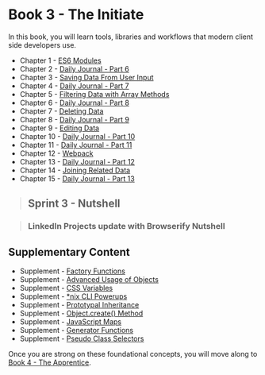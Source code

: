 # Book 3 - The Initiate

In this book, you will learn tools, libraries and workflows that modern client side developers use.

* Chapter 1 - [ES6 Modules](./chapters/JS_ES6_MODULES.md)
* Chapter 2 - [Daily Journal - Part 6](./chapters/DAILY_JOURNAL_ES6_MODULES.md)
* Chapter 3 - [Saving Data From User Input](./chapters/USER_INPUT.md)
* Chapter 4 - [Daily Journal - Part 7](./chapters/DAILY_JOURNAL_SAVING_ENTRIES.md)
* Chapter 5 - [Filtering Data with Array Methods](./chapters/JS_ARRAY_METHODS.md)
* Chapter 6 - [Daily Journal - Part 8](./chapters/DAILY_JOURNAL_FILTERING_MOOD.md)
* Chapter 7 - [Deleting Data](./chapters/DELETE.md)
* Chapter 8 - [Daily Journal - Part 9](./chapters/DAILY_JOURNAL_DELETING_ENTRIES.md)
* Chapter 9 - [Editing Data](./chapters/UPDATE.md)
* Chapter 10 - [Daily Journal - Part 10](./chapters/DAILY_JOURNAL_EDITING_ENTRIES.md)
* Chapter 11 - [Daily Journal - Part 11](./chapters/DAILY_JOURNAL_SEARCHING.md)
* Chapter 12 - [Webpack](./chapters/JS_WEBPACK.md)
* Chapter 13 - [Daily Journal - Part 12](./chapters/DAILY_JOURNAL_WEBPACK.md)
* Chapter 14 - [Joining Related Data](./chapters/JS_JOINING_DATA.md)
* Chapter 15 - [Daily Journal - Part 13](./chapters/DAILY_JOURNAL_MOOD_TABLE.md)

> ## Sprint 3 - Nutshell

> ### LinkedIn Projects update with Browserify Nutshell

## Supplementary Content
* Supplement - [Factory Functions](./chapters/JS_FACTORY_FUNCTION.md)
* Supplement - [Advanced Usage of Objects](./chapters/JS_OBJECT_METHODS_SPREAD.md)
* Supplement - [CSS Variables](./chapters/CSS_VARIABLES.md)
* Supplement - [*nix CLI Powerups](./chapters/CLI_PERSONALIZATION.md)
* Supplement - [Prototypal Inheritance](./chapters/PROTOTYPAL.md)
* Supplement - [Object.create() Method](./chapters/JS_OBJECT_CREATE.md)
* Supplement - [JavaScript Maps](./chapters/JS_MAPS.md)
* Supplement - [Generator Functions](./chapters/JS_GENERATOR_FUNCTION.md)
* Supplement - [Pseudo Class Selectors](./chapters/CSS_PSEUDOCLASSES.md)

Once you are strong on these foundational concepts, you will move along to [Book 4 - The Apprentice](../book-4-the-apprentice/README.md).
